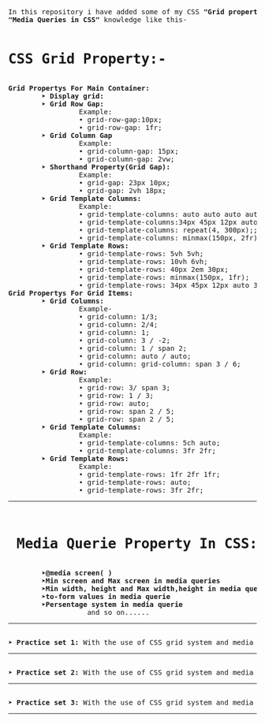 <pre>
In this repository i have added some of my CSS<b> "Grid property in CSS" and
"Media Queries in CSS"</b> knowledge like this-

<h1><b>CSS Grid Property:-</b></h1>
<b>Grid Propertys For Main Container:</b>
        &#10148; <b>Display grid:</b>
        &#10148; <b>Grid Row Gap:</b>
                 Example:
                 &#x2022; grid-row-gap:10px;
                 &#x2022; grid-row-gap: 1fr; 
        &#10148; <b>Grid Column Gap</b>
                 Example:
                 &#x2022; grid-column-gap: 15px;
                 &#x2022; grid-column-gap: 2vw; 
        &#10148; <b>Shorthand Property(Grid Gap):</b>
                 Example:
                 &#x2022; grid-gap: 23px 10px;  
                 &#x2022; grid-gap: 2vh 18px; 
        &#10148; <b>Grid Template Columns:</b> 
                 Example:
                 &#x2022; grid-template-columns: auto auto auto auto;   
                 &#x2022; grid-template-columns:34px 45px 12px auto 34px; 
                 &#x2022; grid-template-columns: repeat(4, 300px);;  
                 &#x2022; grid-template-columns: minmax(150px, 2fr);
        &#10148; <b>Grid Template Rows:</b>
                 &#x2022; grid-template-rows: 5vh 5vh; 
                 &#x2022; grid-template-rows: 10vh 6vh;  
                 &#x2022; grid-template-rows: 40px 2em 30px; 
                 &#x2022; grid-template-rows: minmax(150px, 1fr);  
                 &#x2022; grid-template-rows: 34px 45px 12px auto 34px; 
<b>Grid Propertys For Grid Items:</b>
        &#10148; <b>Grid Columns:</b>
                 Example-
                 &#x2022; grid-column: 1/3;
                 &#x2022; grid-column: 2/4;
                 &#x2022; grid-column: 1;
                 &#x2022; grid-column: 3 / -2;
                 &#x2022; grid-column: 1 / span 2;
                 &#x2022; grid-column: auto / auto;
                 &#x2022; grid-column: grid-column: span 3 / 6;
        &#10148; <b>Grid Row:</b>
                 Example:
                 &#x2022; grid-row: 3/ span 3; 
                 &#x2022; grid-row: 1 / 3; 
                 &#x2022; grid-row: auto; 
                 &#x2022; grid-row: span 2 / 5;  
                 &#x2022; grid-row: span 2 / 5; 
        &#10148; <b>Grid Template Columns:</b>
                 Example:
                 &#x2022; grid-template-columns: 5ch auto;
                 &#x2022; grid-template-columns: 3fr 2fr; 
        &#10148; <b>Grid Template Rows:</b>
                 Example:
                 &#x2022; grid-template-rows: 1fr 2fr 1fr;
                 &#x2022; grid-template-rows: auto;
                 &#x2022; grid-template-rows: 3fr 2fr; <hr>
<h1><b> Media Querie Property In CSS:-</b></h1>
        &#10148;<b>@media screen( )</b>
        &#10148;<b>Min screen and Max screen in media queries</b>
        &#10148;<b>Min width, height and Max width,height in media queries</b>
        &#10148;<b>to-form values in media querie</b>
        &#10148;<b>Persentage system in media querie</b>
                   and so on......<hr>
&#10148; <b>Practice set 1:</b> With the use of CSS grid system and media queries i am creat the navbar and main container contain the paragraph. after it add media queries values which has change the colore of navbar and container more than three time at the spacific screen size.<hr>  
&#10148; <b>Practice set 2:</b> With the use of CSS grid system and media queries i am creat the navbar with cart logo, Home, About, Servieces and main container which is contain other two container which is alignn in evensy space in container. after it add media queries values which has change the colore of navbar, main container and two child containers more than three time at the spacific screen size.<hr>  
&#10148; <b>Practice set 3:</b> With the use of CSS grid system and media queries i am creat the navbar (contain Man logo, YesCart name logo, Cart image, Home, About, Serviece and contact Us) which change the size and color more than tree times, Container-1 (contain background image and centered align paragraph) which has change the background images more than three times at the spacific screen size, and at the last Container-2 (contain three child containers that contain the images whth different background colors) which has change the size background colors and the position of horiznantal to verticle directions. <b>this home page is responsive on all the diveces like mobiles, tablates and pc<hr>  
</pre>